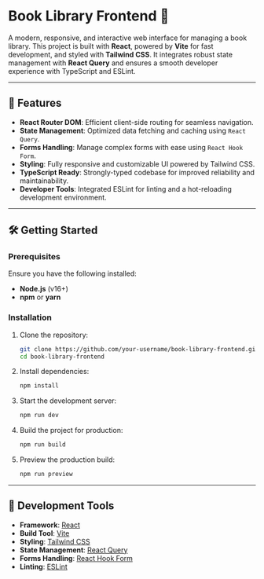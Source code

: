 
# Book Library Frontend 📖

A modern, responsive, and interactive web interface for managing a book library. This project is built with **React**, powered by **Vite** for fast development, and styled with **Tailwind CSS**. It integrates robust state management with **React Query** and ensures a smooth developer experience with TypeScript and ESLint.

---

## 🚀 Features

- **React Router DOM**: Efficient client-side routing for seamless navigation.
- **State Management**: Optimized data fetching and caching using `React Query`.
- **Forms Handling**: Manage complex forms with ease using `React Hook Form`.
- **Styling**: Fully responsive and customizable UI powered by Tailwind CSS.
- **TypeScript Ready**: Strongly-typed codebase for improved reliability and maintainability.
- **Developer Tools**: Integrated ESLint for linting and a hot-reloading development environment.

---

## 🛠️ Getting Started

### Prerequisites

Ensure you have the following installed:
- **Node.js** (v16+)
- **npm** or **yarn**

### Installation

1. Clone the repository:
   ```bash
   git clone https://github.com/your-username/book-library-frontend.git
   cd book-library-frontend
   ```

2. Install dependencies:
   ```bash
   npm install
   ```

3. Start the development server:
   ```bash
   npm run dev
   ```

4. Build the project for production:
   ```bash
   npm run build
   ```

5. Preview the production build:
   ```bash
   npm run preview
   ```

---

## 🔧 Development Tools

- **Framework**: [React](https://react.dev/)
- **Build Tool**: [Vite](https://vitejs.dev/)
- **Styling**: [Tailwind CSS](https://tailwindcss.com/)
- **State Management**: [React Query](https://tanstack.com/query/latest)
- **Forms Handling**: [React Hook Form](https://react-hook-form.com/)
- **Linting**: [ESLint](https://eslint.org/)

